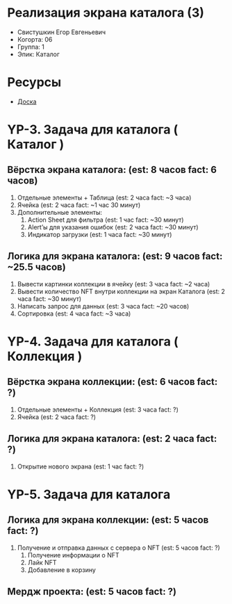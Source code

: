 # Реализация экрана каталога (3)

- Свистушкин Егор Евгеньевич
- Когорта: 06
- Группа: 1
- Эпик: Каталог

# Ресурсы

- [Доска](https://www.notion.so/002a21b3720c4c9197fae68409b407b3?pvs=21)

# **YP-3. Задача для каталога ( Каталог )**

## Вёрстка экрана каталога: (est: 8 часов fact: 6 часов)

1. Отдельные элементы + Таблица (est: 2 часа fact: ~3 часа)
2. Ячейка (est: 2 часа fact: ~1 час 30 минут)
3. Дополнительные элементы:
    1. Action Sheet для фильтра (est: 1 час fact: ~30 минут)
    2. Alert’ы для указания ошибок (est: 2 часа fact: ~30 минут)
    3. Индикатор загрузки (est: 1 часа fact: ~30 минут)

## Логика для экрана каталога: (est: 9 часов fact: ~25.5 часов)

1. Вывести картинки коллекции в ячейку (est: 3 часа fact: ~2 часа)
2. Вывести количество NFT внутри коллекции на экран Каталога (est: 2 часа fact: ~30 минут)
3. Написать запрос для данных (est: 3 часа fact: ~20 часов)
4. Сортировка (est: 4 часа fact: ~3 часа)

# **YP-4. Задача для каталога ( Коллекция )**

## Вёрстка экрана коллекции: (est: 6 часов fact: ?)

1. Отдельные элементы + Коллекция (est: 3 часа fact: ?)
2. Ячейка (est: 2 часа fact: ?)

## Логика для экрана каталога: (est: 2 часа fact: ?)

1. Открытие нового экрана (est: 1 час fact: ?)

# **YP-5. Задача для каталога**

## Логика для экрана коллекции: (est: 5 часов fact: ?)

1. Получение и отправка данных с сервера о NFT (est: 5 часов fact: ?)
    1. Получение информации о NFT
    2. Лайк NFT
    3. Добавление в корзину

## Мердж проекта: (est: 5 часов fact: ?)
